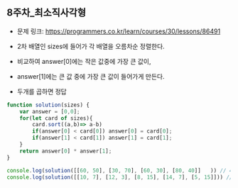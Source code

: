 ## 8주차_최소직사각형

- 문제 링크: https://programmers.co.kr/learn/courses/30/lessons/86491

- 2차 배열인 sizes에 들어가 각 배열을 오름차순 정렬한다.
- 비교하여 answer[0]에는 작은 값중에 가장 큰 값이,
- answer[1]에는 큰 값 중에 가장 큰 값이 들어가게 만든다.
- 두개를 곱하면 정답

```js
function solution(sizes) {
    var answer = [0,0];
    for(let card of sizes){
        card.sort((a,b)=> a-b)
        if(answer[0] < card[0]) answer[0] = card[0];
        if(answer[1] < card[1]) answer[1] = card[1];
    }
    return answer[0] * answer[1];
}

console.log(solution([[60, 50], [30, 70], [60, 30], [80, 40]]	)) // 4000
console.log(solution([[10, 7], [12, 3], [8, 15], [14, 7], [5, 15]])) // 120
```
